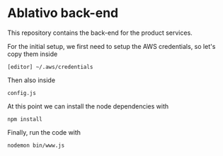# Ablativo back-end

This repository contains the back-end for the product services.

For the initial setup, we first need to setup the AWS credentials, so let's copy them inside
```
[editor] ~/.aws/credentials
```

Then also inside 
```
config.js
```

At this point we can install the node dependencies with 
```
npm install
```

Finally, run the code with
```
nodemon bin/www.js
```
